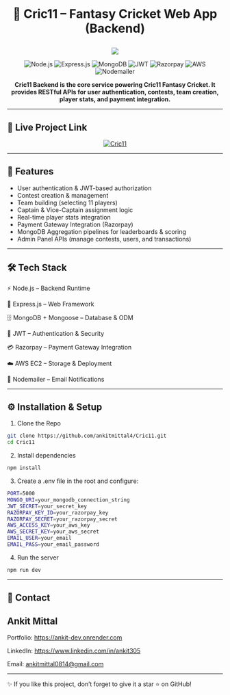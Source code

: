 # <p align="center" >🏏 Cric11 – Fantasy Cricket Web App (Backend) </p>
<p align="center"> <img src="https://capsule-render.vercel.app/api?type=waving&color=0:38B2AC,100:2563EB&height=200&section=header&text=Cric11%20Backend&fontSize=40&fontColor=ffffff&animation=twinkling&fontAlignY=35" /> </p>
<p align="center">
  <img src="https://img.shields.io/badge/Node.js-18.x-339933?style=for-the-badge&logo=node.js&logoColor=white" alt="Node.js"/>
  <img src="https://img.shields.io/badge/Express.js-4.x-000000?style=for-the-badge&logo=express&logoColor=white" alt="Express.js"/>
  <img src="https://img.shields.io/badge/MongoDB-6.x-47A248?style=for-the-badge&logo=mongodb&logoColor=white" alt="MongoDB"/>
  <img src="https://img.shields.io/badge/JWT-Auth-blue?style=for-the-badge&logo=jsonwebtokens&logoColor=white" alt="JWT"/>
  <img src="https://img.shields.io/badge/Razorpay-Payments-0D47A1?style=for-the-badge&logo=razorpay&logoColor=white" alt="Razorpay"/>
  <img src="https://img.shields.io/badge/AWS-EC2-orange?style=for-the-badge&logo=amazonaws&logoColor=white" alt="AWS"/>
  <img src="https://img.shields.io/badge/Nodemailer-Mailer-00BFFF?style=for-the-badge&logo=gmail&logoColor=white" alt="Nodemailer"/>
  
</p>
<p align="center"> 
  <b>Cric11 Backend is the core service powering Cric11 Fantasy Cricket. It provides RESTful APIs for user authentication, contests, team creation, player stats, and payment integration.</b> 
</p>



---

## 🎥 Live Project Link  

<p align="center">
  <a href="https://cric11-fantasy.onrender.com/" target="_blank">
    <img src="https://img.shields.io/badge/CRIC11-Click%20Here-blue?style=for-the-badge&logo=react" alt="Cric11"/>
  </a>
</p>


---

## 🚀 Features

- User authentication & JWT-based authorization
- Contest creation & management
- Team building (selecting 11 players)
- Captain & Vice-Captain assignment logic
- Real-time player stats integration
- Payment Gateway Integration (Razorpay)
- MongoDB Aggregation pipelines for leaderboards & scoring
- Admin Panel APIs (manage contests, users, and transactions)

---



## 🛠️ Tech Stack

⚡ Node.js – Backend Runtime

🚀 Express.js – Web Framework

🗄️ MongoDB + Mongoose – Database & ODM

🔑 JWT – Authentication & Security

💳 Razorpay – Payment Gateway Integration

☁️ AWS EC2 – Storage & Deployment

🔄 Nodemailer – Email Notifications

---

## ⚙️ Installation & Setup

1. Clone the Repo

```bash
git clone https://github.com/ankitmittal4/Cric11.git
cd Cric11
```

2. Install dependencies

```bash
npm install
```

3. Create a .env file in the root and configure:

```bash
PORT=5000
MONGO_URI=your_mongodb_connection_string
JWT_SECRET=your_secret_key
RAZORPAY_KEY_ID=your_razorpay_key
RAZORPAY_SECRET=your_razorpay_secret
AWS_ACCESS_KEY=your_aws_key
AWS_SECRET_KEY=your_aws_secret
EMAIL_USER=your_email
EMAIL_PASS=your_email_password

```



4. Run the server

```bash
npm run dev
```



---

## 📧 Contact

## Ankit Mittal

Portfolio: https://ankit-dev.onrender.com

LinkedIn: https://www.linkedin.com/in/ankit305

Email: ankitmittal0814@gmail.com

---

✨ If you like this project, don’t forget to give it a star ⭐ on GitHub!
